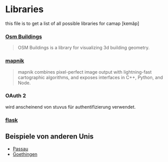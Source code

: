 # Libraries
this file is to get a list of all possible libraries for camap [​​k​ɐmăp]

### [Osm Buildings](https://github.com/OSMBuildings/OSMBuildings/)
> OSM Buildings is a library for visualizing 3d building geometry.

### [mapnik](mapnik.org)
> mapnik combines pixel-perfect image output with lightning-fast cartographic algorithms, and exposes interfaces in C++, Python, and Node.

### OAuth 2
wird anscheinend von stuvus für authentifizierung verwendet.

### [flask](https://flask.palletsprojects.com)

## Beispiele von anderen Unis

- [Passau](https://www.virtualtour.uni-passau.de/start/)
- [Goethingen](http://lageplan.uni-goettingen.de/)